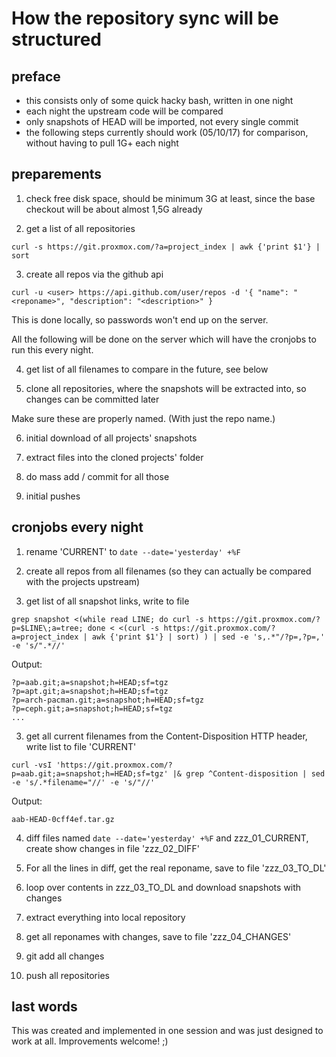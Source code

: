 # How the repository sync will be structured



## preface

- this consists only of some quick hacky bash, written in one night
- each night the upstream code will be compared
- only snapshots of HEAD will be imported, not every single commit
- the following steps currently should work (05/10/17) for comparison, without having to pull 1G+ each night



## preparements

1. check free disk space, should be minimum 3G at least, since the base checkout will be about almost 1,5G already

2. get a list of all repositories

`curl -s https://git.proxmox.com/?a=project_index | awk {'print $1'} | sort`

3. create all repos via the github api

`curl -u <user> https://api.github.com/user/repos -d '{ "name": "<reponame>", "description": "<description>" }`

This is done locally, so passwords won't end up on the server.

All the following will be done on the server which will have the cronjobs to run this every night.

4. get list of all filenames to compare in the future, see below

5. clone all repositories, where the snapshots will be extracted into, so changes can be committed later

Make sure these are properly named. (With just the repo name.)

6. initial download of all projects' snapshots

7. extract files into the cloned projects' folder

8. do mass add / commit for all those

9. initial pushes



## cronjobs every night

1. rename 'CURRENT' to `date --date='yesterday' +%F`

1. create all repos from all filenames (so they can actually be compared with the projects upstream)

2. get list of all snapshot links, write to file 

`grep snapshot <(while read LINE; do curl -s https://git.proxmox.com/?p=$LINE\;a=tree; done < <(curl -s https://git.proxmox.com/?a=project_index | awk {'print $1'} | sort) ) | sed -e 's,.*"/?p=,?p=,' -e 's/".*//'`

Output: 

    ?p=aab.git;a=snapshot;h=HEAD;sf=tgz
    ?p=apt.git;a=snapshot;h=HEAD;sf=tgz
    ?p=arch-pacman.git;a=snapshot;h=HEAD;sf=tgz
    ?p=ceph.git;a=snapshot;h=HEAD;sf=tgz
    ...

3. get all current filenames from the Content-Disposition HTTP header, write list to file 'CURRENT'

`curl -vsI 'https://git.proxmox.com/?p=aab.git;a=snapshot;h=HEAD;sf=tgz' |& grep ^Content-disposition | sed -e 's/.*filename="//' -e 's/"//'`

Output:

    aab-HEAD-0cff4ef.tar.gz

4. diff files named `date --date='yesterday' +%F` and zzz_01_CURRENT, create show changes in file 'zzz_02_DIFF'

5. For all the lines in diff, get the real reponame, save to file 'zzz_03_TO_DL'

6. loop over contents in zzz_03_TO_DL and download snapshots with changes

7. extract everything into local repository

8. get all reponames with changes, save to file 'zzz_04_CHANGES'

9. git add all changes

10. push all repositories



## last words

This was created and implemented in one session and was just designed to work at all. Improvements welcome! ;)
